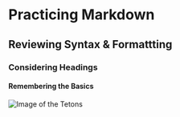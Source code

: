# Practicing Markdown 
## Reviewing Syntax & Formattting
### Considering Headings
#### Remembering the Basics 
![Image of the Tetons](https://www.wildnatureimages.com/images/xl/070620-014-The-Tetons.jpg)
